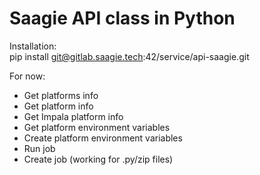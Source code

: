 # Saagie API class in Python

Installation:  
pip install git@gitlab.saagie.tech:42/service/api-saagie.git

For now:
 - Get platforms info
 - Get platform info
 - Get Impala platform info
 - Get platform environment variables
 - Create platform environment variables
 - Run job
 - Create job (working for .py/zip files)